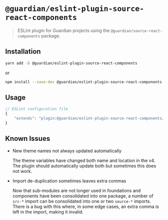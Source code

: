 # `@guardian/eslint-plugin-source-react-components`

> ESLint plugin for Guardian projects using the `@guardian/source-react-components` package.

## Installation

```bash
yarn add -D @guardian/eslint-plugin-source-react-components
```

or

```bash
npm install --save-dev @guardian/eslint-plugin-source-react-components
```

## Usage

```js
// ESLint configuration file
{
    "extends": "plugin:@guardian/eslint-plugin-source-react-components/recommended"
}
```

## Known Issues

-   New theme names not always updated automatically

    The theme variables have changed both name and location in the v4. The plugin should automatically update both but sometimes this does not work.

-   Import de-duplication sometimes leaves extra commas

    Now that sub-modules are not longer used in foundations and components have been consolidated into one package, a number of `src-*` import can be consolidated into one or two `source-*` imports. There is a bug with this where, in some edge cases, an extra comma is left in the import, making it invalid.
